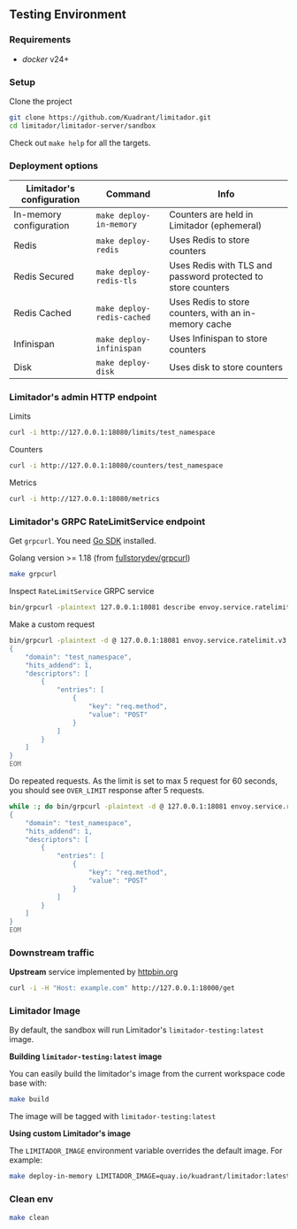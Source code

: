 ## Testing Environment

### Requirements

* *docker* v24+

### Setup

Clone the project

```bash
git clone https://github.com/Kuadrant/limitador.git
cd limitador/limitador-server/sandbox
```

Check out `make help` for all the targets.

### Deployment options

| Limitador's configuration | Command | Info |
| ------------- | ----- | ----- |
| In-memory configuration | `make deploy-in-memory` | Counters are held in Limitador (ephemeral) |
| Redis | `make deploy-redis` | Uses Redis to store counters |
| Redis Secured | `make deploy-redis-tls` | Uses Redis with TLS and password protected to store counters |
| Redis Cached | `make deploy-redis-cached` | Uses Redis to store counters, with an in-memory cache |
| Infinispan | `make deploy-infinispan` | Uses Infinispan to store counters |
| Disk | `make deploy-disk` | Uses disk to store counters |

### Limitador's admin HTTP endpoint

Limits

```bash
curl -i http://127.0.0.1:18080/limits/test_namespace
```

Counters

```bash
curl -i http://127.0.0.1:18080/counters/test_namespace
```

Metrics

```bash
curl -i http://127.0.0.1:18080/metrics
```

### Limitador's GRPC RateLimitService endpoint

Get `grpcurl`. You need [Go SDK](https://golang.org/doc/install) installed.

Golang version >= 1.18 (from [fullstorydev/grpcurl](https://github.com/fullstorydev/grpcurl/blob/v1.8.9/go.mod#L3))

```bash
make grpcurl
```

Inspect `RateLimitService` GRPC service

```bash
bin/grpcurl -plaintext 127.0.0.1:18081 describe envoy.service.ratelimit.v3.RateLimitService
```

Make a custom request

```bash
bin/grpcurl -plaintext -d @ 127.0.0.1:18081 envoy.service.ratelimit.v3.RateLimitService.ShouldRateLimit <<EOM
{
    "domain": "test_namespace",
    "hits_addend": 1,
    "descriptors": [
        {
            "entries": [
                {
                    "key": "req.method",
                    "value": "POST"
                }
            ]
        }
    ]
}
EOM
```

Do repeated requests. As the limit is set to max 5 request for 60 seconds,
you should see `OVER_LIMIT` response after 5 requests.

```bash
while :; do bin/grpcurl -plaintext -d @ 127.0.0.1:18081 envoy.service.ratelimit.v3.RateLimitService.ShouldRateLimit <<EOM; sleep 1; done
{
    "domain": "test_namespace",
    "hits_addend": 1,
    "descriptors": [
        {
            "entries": [
                {
                    "key": "req.method",
                    "value": "POST"
                }
            ]
        }
    ]
}
EOM
```

### Downstream traffic

**Upstream** service implemented by [httpbin.org](https://httpbin.org/)

```bash
curl -i -H "Host: example.com" http://127.0.0.1:18000/get
```

### Limitador Image

By default, the sandbox will run Limitador's `limitador-testing:latest` image.

**Building `limitador-testing:latest` image**

You can easily build the limitador's image from the current workspace code base with:

```bash
make build
```

The image will be tagged with `limitador-testing:latest`

**Using custom Limitador's image**

The `LIMITADOR_IMAGE` environment variable overrides the default image. For example:

```bash
make deploy-in-memory LIMITADOR_IMAGE=quay.io/kuadrant/limitador:latest
```

### Clean env

```bash
make clean
```
